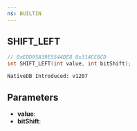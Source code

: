 ```yaml
---
ns: BUILTIN
---
```

## SHIFT_LEFT

```c
// 0xEDD95A39E5544DE8 0x314CC6CD
int SHIFT_LEFT(int value, int bitShift);
```

```
NativeDB Introduced: v1207
```

## Parameters
* **value**:
* **bitShift**:
